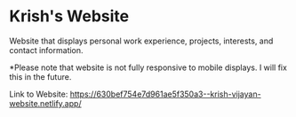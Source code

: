 # Krish's Website

Website that displays personal work experience, projects, interests, and contact information.

\*Please note that website is not fully responsive to mobile displays. I will fix this in the future.

Link to Website: https://630bef754e7d961ae5f350a3--krish-vijayan-website.netlify.app/
